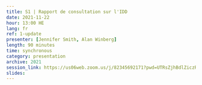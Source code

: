 ```yaml
---
title: S1 | Rapport de consultation sur l'IDD
date: 2021-11-22
hour: 13:00 HE
lang: fr
ref: 1-update
presenter: [Jennifer Smith, Alan Winberg]
length: 90 minutes
time: synchronous
category: presentation
archive: 2021
session_link: https://us06web.zoom.us/j/82345692171?pwd=UTRsZjhBdlZiczRFSWw5cTVDS1g4Zz09
slides:
---
```

